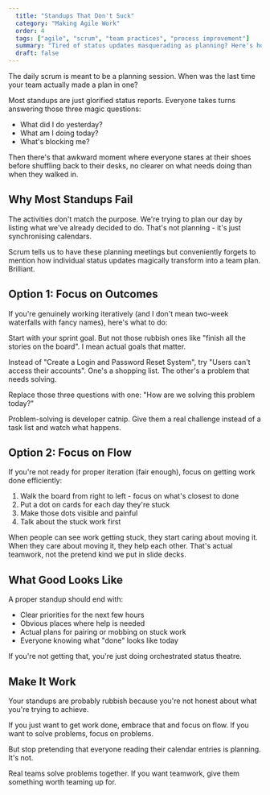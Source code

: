 ```yaml
---
  title: "Standups That Don't Suck"
  category: "Making Agile Work"
  order: 4
  tags: ["agile", "scrum", "team practices", "process improvement"]
  summary: "Tired of status updates masquerading as planning? Here's how to transform your daily standup from a mind-numbing ritual into something actually useful."
  draft: false
---
```


The daily scrum is meant to be a planning session. When was the last time your team actually made a plan in one?

Most standups are just glorified status reports. Everyone takes turns answering those three magic questions:
- What did I do yesterday?
- What am I doing today?
- What's blocking me?

Then there's that awkward moment where everyone stares at their shoes before shuffling back to their desks, no clearer on what needs doing than when they walked in.

## Why Most Standups Fail

The activities don't match the purpose. We're trying to plan our day by listing what we've already decided to do. That's not planning - it's just synchronising calendars.

Scrum tells us to have these planning meetings but conveniently forgets to mention how individual status updates magically transform into a team plan. Brilliant.

## Option 1: Focus on Outcomes

If you're genuinely working iteratively (and I don't mean two-week waterfalls with fancy names), here's what to do:

Start with your sprint goal. But not those rubbish ones like "finish all the stories on the board". I mean actual goals that matter.

Instead of "Create a Login and Password Reset System", try "Users can't access their accounts". One's a shopping list. The other's a problem that needs solving.

Replace those three questions with one: "How are we solving this problem today?"

Problem-solving is developer catnip. Give them a real challenge instead of a task list and watch what happens.

## Option 2: Focus on Flow

If you're not ready for proper iteration (fair enough), focus on getting work done efficiently:

1. Walk the board from right to left - focus on what's closest to done
2. Put a dot on cards for each day they're stuck
3. Make those dots visible and painful
4. Talk about the stuck work first

When people can see work getting stuck, they start caring about moving it. When they care about moving it, they help each other. That's actual teamwork, not the pretend kind we put in slide decks.

## What Good Looks Like

A proper standup should end with:
- Clear priorities for the next few hours
- Obvious places where help is needed
- Actual plans for pairing or mobbing on stuck work
- Everyone knowing what "done" looks like today

If you're not getting that, you're just doing orchestrated status theatre.

## Make It Work

Your standups are probably rubbish because you're not honest about what you're trying to achieve. 

If you just want to get work done, embrace that and focus on flow. If you want to solve problems, focus on problems.

But stop pretending that everyone reading their calendar entries is planning. It's not.

Real teams solve problems together. If you want teamwork, give them something worth teaming up for.